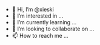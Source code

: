 - 👋 Hi, I’m @xieski
- 👀 I’m interested in ...
- 🌱 I’m currently learning ...
- 💞️ I’m looking to collaborate on ...
- 📫 How to reach me ...

<!---
xieski/xieski is a ✨ special ✨ repository because its `README.md` (this file) appears on your GitHub profile.
You can click the Preview link to take a look at your changes.
--->
